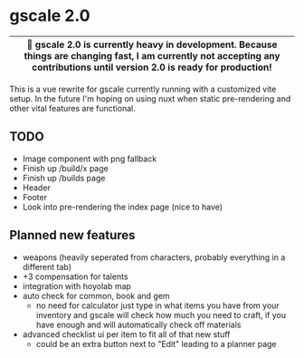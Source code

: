 # gscale 2.0
|🛑 gscale 2.0 is currently heavy in development. Because things are changing fast, I am currently not accepting any contributions until version 2.0 is ready for production!|
|-|

This is a vue rewrite for gscale currently running with a customized vite setup. In the future I'm hoping on using nuxt when static pre-rendering and other vital features are functional.

## TODO
- Image component with png fallback
- Finish up /build/x page
- Finish up /builds page
- Header
- Footer
- Look into pre-rendering the index page (nice to have)

## Planned new features
- weapons (heavily seperated from characters, probably everything in a different tab)
- +3 compensation for talents
- integration with hoyolab map
- auto check for common, book and gem
	- no need for calculator just type in what items you have from your inventory and gscale will check how much you need to craft, if you have enough and will automatically check off materials
- advanced checklist ui per item to fit all of that new stuff
	- could be an extra button next to "Edit" leading to a planner page
